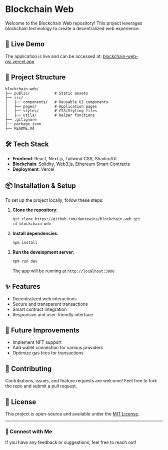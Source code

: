 # Blockchain Web

Welcome to the Blockchain Web repository! This project leverages blockchain technology to create a decentralized web experience.

## 🚀 Live Demo
The application is live and can be accessed at:
[blockchain-web-psi.vercel.app](https://blockchain-web-psi.vercel.app/)

## 📂 Project Structure
```
blockchain-web/
├── public/           # Static assets
├── src/
│   ├── components/   # Reusable UI components
│   ├── pages/        # Application pages
│   ├── styles/       # CSS/Styling files
│   ├── utils/        # Helper functions
├── .gitignore
├── package.json
├── README.md
```

## 🛠️ Tech Stack
- **Frontend**: React, Next.js, Tailwind CSS, Shadcn/UI
- **Blockchain**: Solidity, Web3.js, Ethereum Smart Contracts
- **Deployment**: Vercel

## 📦 Installation & Setup
To set up the project locally, follow these steps:

1. **Clone the repository**:
   ```sh
   git clone https://github.com/dantewins/blockchain-web.git
   cd blockchain-web
   ```
2. **Install dependencies**:
   ```sh
   npm install
   ```
3. **Run the development server**:
   ```sh
   npm run dev
   ```
   The app will be running at `http://localhost:3000`

## ✨ Features
- Decentralized web interactions
- Secure and transparent transactions
- Smart contract integration
- Responsive and user-friendly interface

## 🎯 Future Improvements
- Implement NFT support
- Add wallet connection for various providers
- Optimize gas fees for transactions

## 🤝 Contributing
Contributions, issues, and feature requests are welcome! Feel free to fork the repo and submit a pull request.

## 📜 License
This project is open-source and available under the [MIT License](LICENSE).

---
### 🌟 Connect with Me
If you have any feedback or suggestions, feel free to reach out!